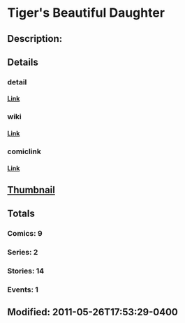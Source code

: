 # Tiger's Beautiful Daughter
## Description: 
## Details
### detail
#### [Link](http://marvel.com/characters/2376/tigers_beautiful_daughter?utm_campaign=apiRef&utm_source=225578a89fc76f3d20fbffda5d17a88d)
### wiki
#### [Link](http://marvel.com/universe/Tiger%27s%20Beautiful%20Daughter?utm_campaign=apiRef&utm_source=225578a89fc76f3d20fbffda5d17a88d)
### comiclink
#### [Link](http://marvel.com/comics/characters/1011237/tigers_beautiful_daughter?utm_campaign=apiRef&utm_source=225578a89fc76f3d20fbffda5d17a88d)
## [Thumbnail](http://i.annihil.us/u/prod/marvel/i/mg/9/80/4ce5a59d27a81.jpg)
## Totals
### Comics: 9
### Series: 2
### Stories: 14
### Events: 1
## Modified: 2011-05-26T17:53:29-0400
